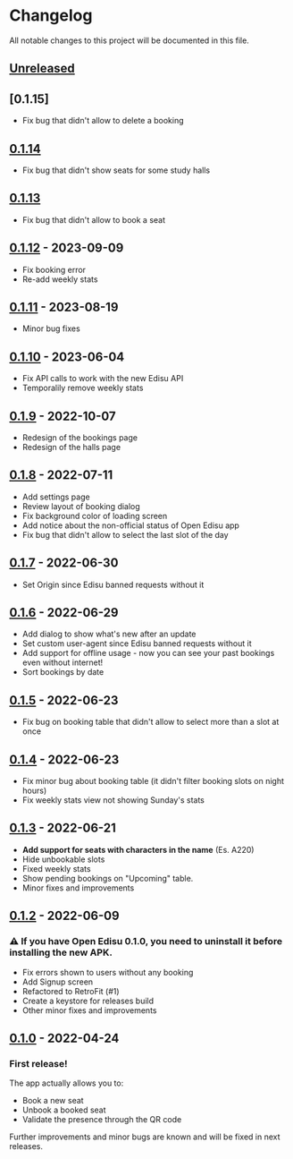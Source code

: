 # Changelog
All notable changes to this project will be documented in this file.
## [Unreleased]

## [0.1.15]
- Fix bug that didn't allow to delete a booking

## [0.1.14]
- Fix bug that didn't show seats for some study halls

## [0.1.13]
- Fix bug that didn't allow to book a seat

## [0.1.12] - 2023-09-09
- Fix booking error
- Re-add weekly stats

## [0.1.11] - 2023-08-19
- Minor bug fixes

## [0.1.10] - 2023-06-04
- Fix API calls to work with the new Edisu API
- Temporalily remove weekly stats

## [0.1.9] - 2022-10-07
- Redesign of the bookings page
- Redesign of the halls page

## [0.1.8] - 2022-07-11
- Add settings page
- Review layout of booking dialog
- Fix background color of loading screen
- Add notice about the non-official status of Open Edisu app
- Fix bug that didn't allow to select the last slot of the day

## [0.1.7] - 2022-06-30

- Set Origin since Edisu banned requests without it

## [0.1.6] - 2022-06-29

- Add dialog to show what's new after an update
- Set custom user-agent since Edisu banned requests without it
- Add support for offline usage - now you can see your past bookings even without internet!
- Sort bookings by date

## [0.1.5] - 2022-06-23

- Fix bug on booking table that didn't allow to select more than a slot at once

## [0.1.4] - 2022-06-23

- Fix minor bug about booking table (it didn't filter booking slots on night hours)
- Fix weekly stats view not showing Sunday's stats


## [0.1.3] - 2022-06-21

- **Add support for seats with characters in the name** (Es. A220)
- Hide unbookable slots
- Fixed weekly stats
- Show pending bookings on "Upcoming" table.
- Minor fixes and improvements

## [0.1.2] - 2022-06-09

### :warning: If you have Open Edisu 0.1.0, you need to uninstall it before installing the new APK.

- Fix errors shown to users without any booking
- Add Signup screen
- Refactored to RetroFit (#1)
- Create a keystore for releases build
- Other minor fixes and improvements

## [0.1.0] - 2022-04-24

### First release!

The app actually allows you to:
- Book a new seat
- Unbook a booked seat
- Validate the presence through the QR code

Further improvements and minor bugs are known and will be fixed in next releases.

[unreleased]: https://github.com/ilovelinux/open_edisu/compare/v0.1.15...HEAD
[0.1.14]: https://github.com/ilovelinux/open_edisu/compare/v0.1.14...v0.1.15
[0.1.14]: https://github.com/ilovelinux/open_edisu/compare/v0.1.13...v0.1.14
[0.1.13]: https://github.com/ilovelinux/open_edisu/compare/v0.1.12...v0.1.13
[0.1.12]: https://github.com/ilovelinux/open_edisu/compare/v0.1.11...v0.1.12
[0.1.11]: https://github.com/ilovelinux/open_edisu/compare/v0.1.10...v0.1.11
[0.1.10]: https://github.com/ilovelinux/open_edisu/compare/v0.1.9...v0.1.10
[0.1.9]: https://github.com/ilovelinux/open_edisu/compare/v0.1.8...v0.1.9
[0.1.8]: https://github.com/ilovelinux/open_edisu/compare/v0.1.7...v0.1.8
[0.1.7]: https://github.com/ilovelinux/open_edisu/compare/v0.1.6...v0.1.7
[0.1.6]: https://github.com/ilovelinux/open_edisu/compare/v0.1.5...v0.1.6
[0.1.5]: https://github.com/ilovelinux/open_edisu/compare/v0.1.4...v0.1.5
[0.1.4]: https://github.com/ilovelinux/open_edisu/compare/0.1.3...v0.1.4
[0.1.3]: https://github.com/ilovelinux/open_edisu/compare/0.1.2...0.1.3
[0.1.2]: https://github.com/ilovelinux/open_edisu/compare/0.1.0...0.1.2
[0.1.0]: https://github.com/ilovelinux/open_edisu/releases/tag/0.1.0
